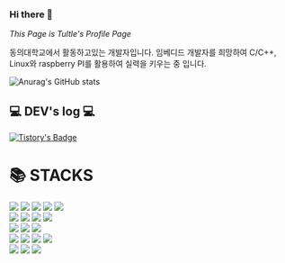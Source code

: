 ### Hi there 👋

<!--
**PinkTultle/PinkTultle** is a ✨ _special_ ✨ repository because its `README.md` (this file) appears on your GitHub profile.

Here are some ideas to get you started:

- 🔭 I’m currently working on ...
- 🌱 I’m currently learning ...
- 👯 I’m looking to collaborate on ...
- 🤔 I’m looking for help with ...
- 💬 Ask me about ...
- 📫 How to reach me: ...
- 😄 Pronouns: ...
- ⚡ Fun fact: ...
-->

*This Page is Tultle's Profile Page*

동의대학교에서 활동하고있는 개발자입니다.
임베디드 개발자를 희망하여 C/C++, Linux와 
raspberry PI를 활용하여 실력을 키우는 중 입니다.



![Anurag's GitHub stats](https://github-readme-stats.vercel.app/api?username=PinkTultle&show_icons=true&theme=radical)

## 💻 DEV's log 💻
[![Tistory's Badge](https://github-readme-tistory-card.vercel.app/api/badge?name=Tistory&theme=dark)](https://pink-tt-world.tistory.com/)

<div align=left><h1>📚 STACKS </h1></div>
  <img src="https://img.shields.io/badge/C-50808E?style=for-the-badge&logo=c&logoColor=white"> 
  <img src="https://img.shields.io/badge/C++-06908F?style=for-the-badge&logo=cplusplus&logoColor=white">
  <img src="https://img.shields.io/badge/C%23-0CA4A5?style=for-the-badge&logo=csharp&logoColor=white">
  <img src="https://img.shields.io/badge/JAVA-FB8B24?style=for-the-badge&logo=기술스택아이콘&logoColor=white">
  <img src="https://img.shields.io/badge/Python-90F3FF?style=for-the-badge&logo=python&logoColor=white">
  <br>

  <img src="https://img.shields.io/badge/Apache-C4C6E7?style=for-the-badge&logo=apache&logoColor=white">
  <img src="https://img.shields.io/badge/Oracle-A50104?style=for-the-badge&logo=oracle&logoColor=white">
  <img src="https://img.shields.io/badge/MYSQL-색상?style=for-the-badge&logo=mysql&logoColor=white">
  <img src="https://img.shields.io/badge/Maria DB-색상?style=for-the-badge&logo=mariadb&logoColor=white">
  <br>

  <img src="https://img.shields.io/badge/Git-색상?style=for-the-badge&logo=git&logoColor=white">
  <img src="https://img.shields.io/badge/Github-색상?style=for-the-badge&logo=github&logoColor=white">
  <img src="https://img.shields.io/badge/Sourcetree-색상?style=for-the-badge&logo=sourcetree&logoColor=white">
  <br>
  
  <img src="https://img.shields.io/badge/Linux-색상?style=for-the-badge&logo=linux&logoColor=white">
  <img src="https://img.shields.io/badge/Ubuntu-색상?style=for-the-badge&logo=ubuntu&logoColor=white">
  <img src="https://img.shields.io/badge/Raspbian-색상?style=for-the-badge&logo=raspberrypi&logoColor=white">
  <img src="https://img.shields.io/badge/ROS2-색상?style=for-the-badge&logo=ros&logoColor=white">
  <br>
  
  <img src="https://img.shields.io/badge/Arduino-색상?style=for-the-badge&logo=arduino&logoColor=white">
  <img src="https://img.shields.io/badge/Raspberry PI-색상?style=for-the-badge&logo=raspberrypi&logoColor=white">
  <img src="https://img.shields.io/badge/STM32-색상?style=for-the-badge&logo=stmicroelectronics&logoColor=white">
  <br>
  
  



